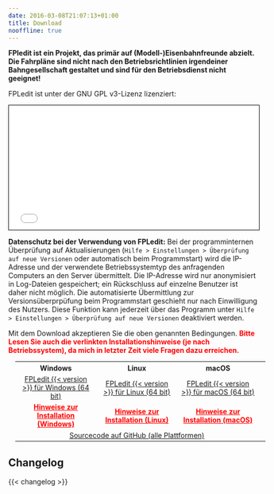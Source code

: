 ```yaml
---
date: 2016-03-08T21:07:13+01:00
title: Download
nooffline: true
---
```


**FPledit ist ein Projekt, das primär auf (Modell-)Eisenbahnfreunde abzielt. Die Fahrpläne sind nicht nach den Betriebsrichtlinien irgendeiner Bahngesellschaft gestaltet und sind für den Betriebsdienst nicht geeignet!**

FPLedit ist unter der GNU GPL v3-Lizenz lizenziert:

<iframe src="/files/gplv3.html" style="width:100%; border:1px solid black; height:250px;"></iframe>

**Datenschutz bei der Verwendung von FPLedit:** Bei der programminternen Überprüfung auf Aktualisierungen (`Hilfe > Einstellungen > Überprüfung auf neue Versionen` oder automatisch beim Programmstart) wird die IP-Adresse und der verwendete Betriebssystemtyp des anfragenden Computers an den Server übermittelt. Die IP-Adresse wird nur anonymisiert in Log-Dateien gespeichert; ein Rückschluss auf einzelne Benutzer ist daher nicht möglich. Die automatisierte Übermittlung zur Versionsüberprpüfung beim Programmstart geschieht nur nach Einwilligung des Nutzers. Diese Funktion kann jederzeit über das Programm unter `Hilfe > Einstellungen > Überprüfung auf neue Versionen` deaktiviert werden.

Mit dem Download akzeptieren Sie die oben genannten Bedingungen. <span style="color:red;font-weight:bold;">Bitte Lesen Sie auch die verlinkten Installationshinweise (je nach Betriebssystem), da mich in letzter Zeit viele Fragen dazu erreichen.</span>

<style>
table.download-table {
    display: table;
    font-size: 1em;
    margin: 1em;
    box-sizing: border-box;
}
.download-table td, table.download-table th {
    width: 33.3%;
    text-align: center;
}
.download-table .install-notes {
    font-weight: bold;
    color: red;
}
</style>

<table class="download-table">
    <tr>
        <th>Windows</th>
        <th>Linux</th>
        <th>macOS</th>
    </tr>
    <tr>
        <td>
            <a href="/files/fpledit-{{< version >}}-win-x64.zip" class="downloadbtn"><i class="icon icon-download"></i> FPLedit {{< version >}} für Windows (64 bit)</a><br>
        </td>
        <td>
            <a href="/files/fpledit-{{< version >}}-linux-x64.zip" class="downloadbtn"><i class="icon icon-download"></i> FPLedit {{< version >}} für Linux (64 bit)</a>
        </td>
        <td>
            <a href="/files/fpledit-{{< version >}}-osx-x64.zip" class="downloadbtn"><i class="icon icon-download"></i> FPLedit {{< version >}} für macOS (64 bit)</a>
        </td>
    </tr>
    <tr>
        <td><a class="install-notes" href="install-windows/">Hinweise zur Installation (Windows)</a></td>
        <td><a class="install-notes" href="install-linux/">Hinweise zur Installation (Linux)</a></td>
        <td><a class="install-notes" href="install-macos/">Hinweise zur Installation (macOS)</a></td>
    </tr>
    <tr>
        <td colspan="3">
            <a href="https://github.com/FPLedit/FPLedit/releases">Sourcecode auf GitHub (alle Plattformen)</a>
        <td>
    </tr>
</table>

## Changelog

{{< changelog >}}
